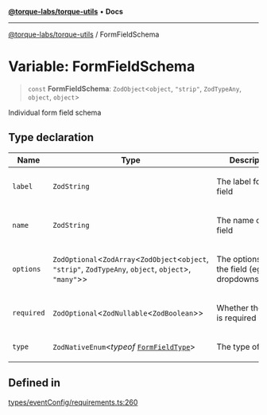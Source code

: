 [**@torque-labs/torque-utils**](../README.md) • **Docs**

***

[@torque-labs/torque-utils](../README.md) / FormFieldSchema

# Variable: FormFieldSchema

> `const` **FormFieldSchema**: `ZodObject`\<`object`, `"strip"`, `ZodTypeAny`, `object`, `object`\>

Individual form field schema

## Type declaration

<table>
<thead>
<tr>
<th>Name</th>
<th>Type</th>
<th>Description</th>
<th>Defined in</th>
</tr>
</thead>
<tbody>
<tr>
<td>

`label`

</td>
<td>

`ZodString`

</td>
<td>

The label for the field

</td>
<td>

[types/eventConfig/requirements.ts:268](https://github.com/torque-labs/torque-utils/blob/c76fb4101d477d1e8e6fb4f5de7a277964527c27/types/eventConfig/requirements.ts#L268)

</td>
</tr>
<tr>
<td>

`name`

</td>
<td>

`ZodString`

</td>
<td>

The name of the field

</td>
<td>

[types/eventConfig/requirements.ts:264](https://github.com/torque-labs/torque-utils/blob/c76fb4101d477d1e8e6fb4f5de7a277964527c27/types/eventConfig/requirements.ts#L264)

</td>
</tr>
<tr>
<td>

`options`

</td>
<td>

`ZodOptional`\<`ZodArray`\<`ZodObject`\<`object`, `"strip"`, `ZodTypeAny`, `object`, `object`\>, `"many"`\>\>

</td>
<td>

The options for the field (eg. dropdowns/select)

</td>
<td>

[types/eventConfig/requirements.ts:280](https://github.com/torque-labs/torque-utils/blob/c76fb4101d477d1e8e6fb4f5de7a277964527c27/types/eventConfig/requirements.ts#L280)

</td>
</tr>
<tr>
<td>

`required`

</td>
<td>

`ZodOptional`\<`ZodNullable`\<`ZodBoolean`\>\>

</td>
<td>

Whether the field is required or not

</td>
<td>

[types/eventConfig/requirements.ts:276](https://github.com/torque-labs/torque-utils/blob/c76fb4101d477d1e8e6fb4f5de7a277964527c27/types/eventConfig/requirements.ts#L276)

</td>
</tr>
<tr>
<td>

`type`

</td>
<td>

`ZodNativeEnum`\<*typeof* [`FormFieldType`](../enumerations/FormFieldType.md)\>

</td>
<td>

The type of field

</td>
<td>

[types/eventConfig/requirements.ts:272](https://github.com/torque-labs/torque-utils/blob/c76fb4101d477d1e8e6fb4f5de7a277964527c27/types/eventConfig/requirements.ts#L272)

</td>
</tr>
</tbody>
</table>

## Defined in

[types/eventConfig/requirements.ts:260](https://github.com/torque-labs/torque-utils/blob/c76fb4101d477d1e8e6fb4f5de7a277964527c27/types/eventConfig/requirements.ts#L260)
